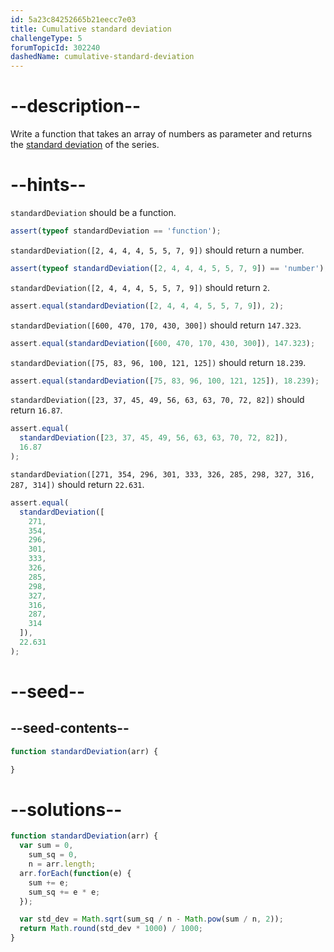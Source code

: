 ```yaml
---
id: 5a23c84252665b21eecc7e03
title: Cumulative standard deviation
challengeType: 5
forumTopicId: 302240
dashedName: cumulative-standard-deviation
---
```


# --description--

Write a function that takes an array of numbers as parameter and returns the [standard deviation](https://en.wikipedia.org/wiki/Standard_deviation) of the series.

# --hints--

`standardDeviation` should be a function.

```js
assert(typeof standardDeviation == 'function');
```

`standardDeviation([2, 4, 4, 4, 5, 5, 7, 9])` should return a number.

```js
assert(typeof standardDeviation([2, 4, 4, 4, 5, 5, 7, 9]) == 'number');
```

`standardDeviation([2, 4, 4, 4, 5, 5, 7, 9])` should return `2`.

```js
assert.equal(standardDeviation([2, 4, 4, 4, 5, 5, 7, 9]), 2);
```

`standardDeviation([600, 470, 170, 430, 300])` should return `147.323`.

```js
assert.equal(standardDeviation([600, 470, 170, 430, 300]), 147.323);
```

`standardDeviation([75, 83, 96, 100, 121, 125])` should return `18.239`.

```js
assert.equal(standardDeviation([75, 83, 96, 100, 121, 125]), 18.239);
```

`standardDeviation([23, 37, 45, 49, 56, 63, 63, 70, 72, 82])` should return `16.87`.

```js
assert.equal(
  standardDeviation([23, 37, 45, 49, 56, 63, 63, 70, 72, 82]),
  16.87
);
```

`standardDeviation([271, 354, 296, 301, 333, 326, 285, 298, 327, 316, 287, 314])` should return `22.631`.

```js
assert.equal(
  standardDeviation([
    271,
    354,
    296,
    301,
    333,
    326,
    285,
    298,
    327,
    316,
    287,
    314
  ]),
  22.631
);
```

# --seed--

## --seed-contents--

```js
function standardDeviation(arr) {

}
```

# --solutions--

```js
function standardDeviation(arr) {
  var sum = 0,
    sum_sq = 0,
    n = arr.length;
  arr.forEach(function(e) {
    sum += e;
    sum_sq += e * e;
  });

  var std_dev = Math.sqrt(sum_sq / n - Math.pow(sum / n, 2));
  return Math.round(std_dev * 1000) / 1000;
}
```
